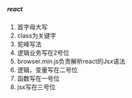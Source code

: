 ##### react
1. 首字母大写
2. class为关键字
3. 驼峰写法
4. 逻辑业务写在2号位
5. browser.min.js负责解析react的Jsx语法
6. 逻辑，变量写在二号位
7. 函数写在一号位
8. jsx写在三号位
